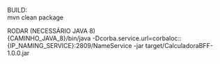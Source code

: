 BUILD:<br>
mvn clean package<br>

RODAR (NECESSÁRIO JAVA 8)<br>
{CAMINHO_JAVA_8}/bin/java -Dcorba.service.url=corbaloc::{IP_NAMING_SERVICE}:2809/NameService -jar target/CalculadoraBFF-1.0.0.jar 
